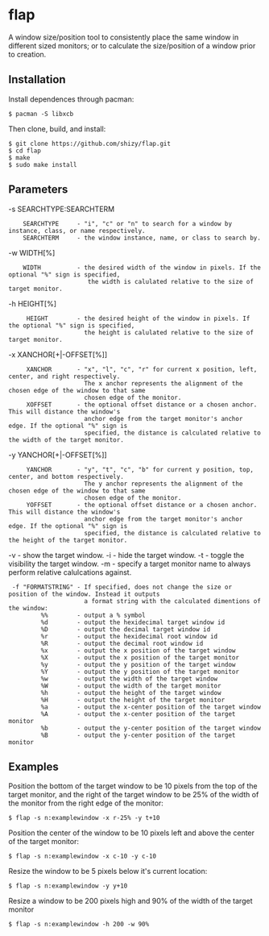 # flap

A window size/position tool to consistently place the same window in different sized monitors; or to calculate the size/position of a window prior to creation.

## Installation

Install dependences through pacman:

```
$ pacman -S libxcb
```

Then clone, build, and install:

```
$ git clone https://github.com/shizy/flap.git
$ cd flap
$ make
$ sudo make install
```

## Parameters

-s SEARCHTYPE:SEARCHTERM
```
    SEARCHTYPE     - "i", "c" or "n" to search for a window by instance, class, or name respectively.
    SEARCHTERM     - the window instance, name, or class to search by.
```
 -w WIDTH[%]
```
    WIDTH          - the desired width of the window in pixels. If the optional "%" sign is specified,
                      the width is calulated relative to the size of target monitor.
```
 -h HEIGHT[%]
```
     HEIGHT        - the desired height of the window in pixels. If the optional "%" sign is specified,
                     the height is calulated relative to the size of target monitor.
```
 -x XANCHOR[+|-OFFSET[%]]
```
     XANCHOR       - "x", "l", "c", "r" for current x position, left, center, and right respectively.
                     The x anchor represents the alignment of the chosen edge of the window to that same
                     chosen edge of the monitor.
     XOFFSET       - the optional offset distance or a chosen anchor. This will distance the window's
                     anchor edge from the target monitor's anchor edge. If the optional "%" sign is
                     specified, the distance is calculated relative to the width of the target monitor.
```
 -y YANCHOR[+|-OFFSET[%]]
```
     YANCHOR       - "y", "t", "c", "b" for current y position, top, center, and bottom respectively.
                     The y anchor represents the alignment of the chosen edge of the window to that same
                     chosen edge of the monitor.
     YOFFSET       - the optional offset distance or a chosen anchor. This will distance the window's
                     anchor edge from the target monitor's anchor edge. If the optional "%" sign is
                     specified, the distance is calculated relative to the height of the target monitor.
```
 -v                - show the target window.
 -i                - hide the target window.
 -t                - toggle the visibility the target window.
 -m                - specify a target monitor name to always perform relative calulcations against.
```
 -f "FORMATSTRING" - If specified, does not change the size or position of the window. Instead it outputs
                     a format string with the calculated dimentions of the window:
         %%        - output a % symbol
         %d        - output the hexidecimal target window id
         %D        - output the decimal target window id
         %r        - output the hexidecimal root window id
         %R        - output the decimal root window id
         %x        - output the x position of the target window
         %X        - output the x position of the target monitor
         %y        - output the y position of the target window
         %Y        - output the y position of the target monitor
         %w        - output the width of the target window
         %W        - output the width of the target monitor
         %h        - output the height of the target window
         %H        - output the height of the target monitor
         %a        - output the x-center position of the target window
         %A        - output the x-center position of the target monitor
         %b        - output the y-center position of the target window
         %B        - output the y-center position of the target monitor
```

## Examples

Position the bottom of the target window to be 10 pixels from the top of the target monitor, and the right of the target window to be 25% of the width of the monitor from the right edge of the monitor:
```
$ flap -s n:examplewindow -x r-25% -y t+10
```

Position the center of the window to be 10 pixels left and above the center of the target monitor:
```
$ flap -s n:examplewindow -x c-10 -y c-10
```

Resize the window to be 5 pixels below it's current location:
```
$ flap -s n:examplewindow -y y+10
```

Resize a window to be 200 pixels high and 90% of the width of the target monitor
```
$ flap -s n:examplewindow -h 200 -w 90%
```
